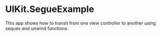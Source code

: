 # UIKit.SegueExample

This app shows how to transit from one view controller to another using seques and unwind functions.
